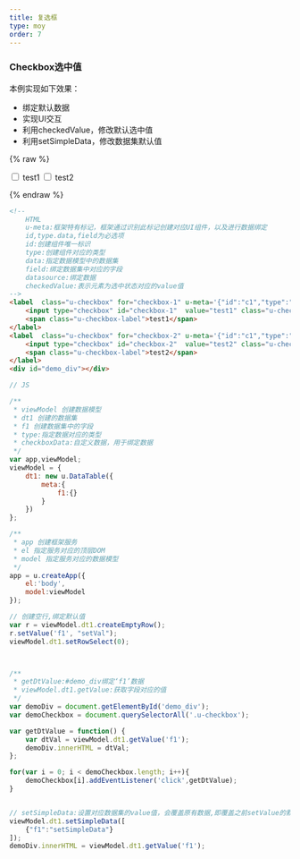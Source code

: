 ```yaml
---
title: 复选框
type: moy
order: 7
---
```




### Checkbox选中值

本例实现如下效果：

* 绑定默认数据
* 实现UI交互
* 利用checkedValue，修改默认选中值
* 利用setSimpleData，修改数据集默认值

{% raw %}
<div class="example-content"><!-- 
	HTML
	u-meta:框架特有标记，框架通过识别此标记创建对应UI组件，以及进行数据绑定 
	id,type.data,field为必选项
	id:创建组件唯一标识
	type:创建组件对应的类型
	data:指定数据模型中的数据集
	field:绑定数据集中对应的字段
	datasource:绑定数据
	checkedValue:表示元素为选中状态对应的value值
-->
<label  class="u-checkbox" for="checkbox-1" u-meta='{&quot;id&quot;:&quot;c1&quot;,&quot;type&quot;:&quot;u-checkbox&quot;,&quot;data&quot;:&quot;dt1&quot;,&quot;field&quot;:&quot;f1&quot;,&quot;checkedValue&quot;:&quot;ck1&quot;}'>
    <input type="checkbox" id="checkbox-1"  value="test1" class="u-checkbox-input">
    <span class="u-checkbox-label">test1</span>
</label>
<label  class="u-checkbox" for="checkbox-2" u-meta='{&quot;id&quot;:&quot;c1&quot;,&quot;type&quot;:&quot;u-checkbox&quot;,&quot;data&quot;:&quot;dt1&quot;,&quot;field&quot;:&quot;f1&quot;,&quot;checkedValue&quot;:&quot;ck2&quot;}'>
    <input type="checkbox" id="checkbox-2"  value="test2" class="u-checkbox-input" >
    <span class="u-checkbox-label">test2</span>
</label>
<div id="demo_div"></div>
</div>



<script>
// JS

/**
 * viewModel 创建数据模型
 * dt1 创建的数据集
 * f1 创建数据集中的字段
 * type:指定数据对应的类型
 * checkboxData:自定义数据，用于绑定数据
 */
var app,viewModel;
viewModel = {
    dt1: new u.DataTable({
        meta:{
            f1:{}
        }
    })
};

/**
 * app 创建框架服务
 * el 指定服务对应的顶层DOM
 * model 指定服务对应的数据模型
 */
app = u.createApp({
    el:'body',
    model:viewModel
});

// 创建空行,绑定默认值
var r = viewModel.dt1.createEmptyRow();
r.setValue('f1', "setVal");
viewModel.dt1.setRowSelect(0);



/**
 * getDtValue:#demo_div绑定‘f1’数据
 * viewModel.dt1.getValue:获取字段对应的值
 */
var demoDiv = document.getElementById('demo_div');
var demoCheckbox = document.querySelectorAll('.u-checkbox');

var getDtValue = function() {
    var dtVal = viewModel.dt1.getValue('f1');
    demoDiv.innerHTML = dtVal;
};

for(var i = 0; i < demoCheckbox.length; i++){
    demoCheckbox[i].addEventListener('click',getDtValue);
}


// setSimpleData:设置对应数据集的value值，会覆盖原有数据,即覆盖之前setValue的默认值"setVal"
viewModel.dt1.setSimpleData([
    {"f1":"setSimpleData"}
]);
demoDiv.innerHTML = viewModel.dt1.getValue('f1');

</script>

{% endraw %}
``` html
<!-- 
	HTML
	u-meta:框架特有标记，框架通过识别此标记创建对应UI组件，以及进行数据绑定 
	id,type.data,field为必选项
	id:创建组件唯一标识
	type:创建组件对应的类型
	data:指定数据模型中的数据集
	field:绑定数据集中对应的字段
	datasource:绑定数据
	checkedValue:表示元素为选中状态对应的value值
-->
<label  class="u-checkbox" for="checkbox-1" u-meta='{"id":"c1","type":"u-checkbox","data":"dt1","field":"f1","checkedValue":"ck1"}'>
    <input type="checkbox" id="checkbox-1"  value="test1" class="u-checkbox-input">
    <span class="u-checkbox-label">test1</span>
</label>
<label  class="u-checkbox" for="checkbox-2" u-meta='{"id":"c1","type":"u-checkbox","data":"dt1","field":"f1","checkedValue":"ck2"}'>
    <input type="checkbox" id="checkbox-2"  value="test2" class="u-checkbox-input" >
    <span class="u-checkbox-label">test2</span>
</label>
<div id="demo_div"></div>

```

``` js
// JS

/**
 * viewModel 创建数据模型
 * dt1 创建的数据集
 * f1 创建数据集中的字段
 * type:指定数据对应的类型
 * checkboxData:自定义数据，用于绑定数据
 */
var app,viewModel;
viewModel = {
    dt1: new u.DataTable({
        meta:{
            f1:{}
        }
    })
};

/**
 * app 创建框架服务
 * el 指定服务对应的顶层DOM
 * model 指定服务对应的数据模型
 */
app = u.createApp({
    el:'body',
    model:viewModel
});

// 创建空行,绑定默认值
var r = viewModel.dt1.createEmptyRow();
r.setValue('f1', "setVal");
viewModel.dt1.setRowSelect(0);



/**
 * getDtValue:#demo_div绑定‘f1’数据
 * viewModel.dt1.getValue:获取字段对应的值
 */
var demoDiv = document.getElementById('demo_div');
var demoCheckbox = document.querySelectorAll('.u-checkbox');

var getDtValue = function() {
    var dtVal = viewModel.dt1.getValue('f1');
    demoDiv.innerHTML = dtVal;
};

for(var i = 0; i < demoCheckbox.length; i++){
    demoCheckbox[i].addEventListener('click',getDtValue);
}


// setSimpleData:设置对应数据集的value值，会覆盖原有数据,即覆盖之前setValue的默认值"setVal"
viewModel.dt1.setSimpleData([
    {"f1":"setSimpleData"}
]);
demoDiv.innerHTML = viewModel.dt1.getValue('f1');

```

